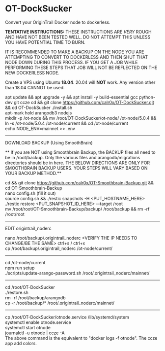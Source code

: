 # OT-DockSucker
Convert your OriginTrail Docker node to dockerless.

__TENTATIVE INSTRUCTIONS:__ THESE INSTRUCTIONS ARE *VERY* ROUGH AND HAVE NOT BEEN TESTED WELL. DO NOT ATTEMPT THIS UNLESS YOU HAVE POTENTIAL TIME TO BURN.

IT IS RECOMMENDED TO MAKE A BACKUP ON THE NODE YOU ARE ATTEMPTING TO CONVERT TO DOCKERLESS AND THEN SHUT THAT NODE DOWN DURING THIS PROCESS. IF YOU GET A JOB WHILE PERFORMING THESE STEPS THAT JOB WILL NOT BE REFLECTED ON THE NEW DOCKERLESS NODE.

Create a VPS using Ubuntu __18.04__. 20.04 will __NOT__ work. Any version other than 18.04 CANNOT be used.

apt update && apt upgrade -y && apt install -y build-essential gcc python-dev git ccze
cd && git clone https://github.com/calr0x/OT-DockSucker.git && cd OT-DockSucker
./install.sh  
apt-mark hold arangodb3 nodejs  
mkdir -p /ot-node && mv /root/OT-DockSucker/ot-node/ /ot-node/5.0.4 && ln -s /ot-node/5.0.4 /ot-node/current && cd /ot-node/current  
echo NODE_ENV=mainnet >> .env  

---------------------------------------------------------------
DOWNLOAD BACKUP (Using SmoothBrain)

** If you are NOT using Smoothbrain Backup, the BACKUP files all need to be in /root/backup. Only the various files and arangodb/migrations directories should be in here. THE BELOW DIRECTIONS ARE ONLY FOR SMOOTHBRAIN BACKUP USERS. YOUR STEPS WILL VARY BASED ON YOUR BACKUP METHOD.**

cd && git clone https://github.com/calr0x/OT-Smoothbrain-Backup.git && cd OT-Smoothbrain-Backup  
nano config.sh (fill it out)  
source config.sh && ./restic snapshots -H <PUT_HOSTNAME_HERE>  
./restic restore <PUT_SNAPSHOT_ID_HERE> --target /root  
mv /root/root/OT-Smoothbrain-Backup/backup/ /root/backup && rm -rf /root/root  

---------------------------------------------------------------
EDIT origintrail_noderc

nano /root/backup/.origintrail_noderc
<VERIFY THE IP NEEDS TO CHANGE/BE THE SAME>
ctrl+s / ctrl+x  
cp /root/backup/.origintrail_noderc /ot-node/current/  

---------------------------------------------------------------  

cd /ot-node/current  
npm run setup  
./scripts/update-arango-password.sh /root/.origintrail_noderc/mainnet/

---------------------------------------------------------------

cd /root/OT-DockSucker  
./restore.sh  
rm -rf /root/backup/arangodb  
cp -r /root/backup/* /root/.origintrail_noderc/mainnet/  

---------------------------------------------------------------  

cp /root/OT-DockSucker/otnode.service /lib/systemd/system  
systemctl enable otnode.service  
systemctl start otnode  
journalctl -u otnode | ccze -A  
The above command is the equivalent to "docker logs -f otnode". The ccze app add colors.  

